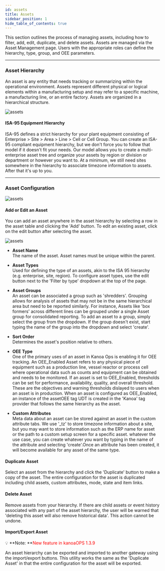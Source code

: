 ```yaml
---
id: assets
title: Assets
sidebar_position: 1
hide_table_of_contents: true 
---
```



This section outlines the process of managing assets, including how to filter, add, edit, duplicate, and delete assets. 
Assets are managed via the Asset Management page. Users with the appropriate roles can define the hierarchy, type, group, and OEE parameters.
***
### Asset Hierarchy

An asset is any entity that needs tracking or summarizing within the operational environment. 
Assets represent different physical or logical elements within a manufacturing setup and may refer to a specific machine, a manufacturing line, or an entire factory. 
Assets are organized in a hierarchical structure.

![assets](/img/assetconfig/asset-hierarchy.png)

#### ISA-95 Equipment Hierarchy
ISA-95 defines a strict hierarchy for your plant equipment consisting of Enterprise > Site > Area > Line > Cell or Cell Group. 
You can create an ISA-95 compliant equipment hierarchy, but we don't force you to follow that model if it doesn't fit your needs.
Our model allows you to create a multi-enterprise asset tree and organize your assets by region or division or department or however you want to.
At a minimum, we still need sites somewhere in the hierarchy to associate timezone information to assets. After that it's up to you.
***

### Asset Configuration

![assets](/img/assetconfig/asset-table-config.png)

#### Add or Edit an Asset
You can add an asset anywhere in the asset hierarchy by selecting a row in the asset table and clicking the 'Add' button. 
To edit an existing asset, click on the edit button after selecting the asset.

![assets](/img/assetconfig/asset-editor.png)

* **Asset Name**<br/>
The name of the asset. Asset names must be unique within the parent.

* **Asset Types**<br/>
Used for defining the type of an assets, akin to the ISA 95 hierarchy (e.g. enterprise, site, region).
To configure asset types, use the edit button next to the 'Filter by type' dropdown at the top of the page.

* **Asset Groups**<br/>
An asset can be associated a group such as 'shredders'. Grouping allows for analysis of assets that may not be in the same hierarchical area but need to be reported similarly. 
For instance, Assets like 'box formers' across different lines can be grouped under a single Asset group for consolidated reporting.
To add an asset to a group, simply select the group from the dropdown. If the group doesn't exist, start typing the name of the group into the dropdown and select 'create'.

* **Sort Order**<br/>
Determines the asset's position relative to others.<br />

* **OEE Type**<br/>
One of the primary uses of an asset in Kanoa Ops is enabling it for OEE tracking. An OEE_Enabled Asset refers to any physical piece of equipment such as a production line, vessel reactor or process cell where operational data such as counts and equipment can be obtained and needs to be monitored. 
If an asset is set to OEE_Enabled, thresholds can be set for performance, availability, quality, and overall threshold. These are the objectives and warning thresholds dislayed to users
when an asset is in production. When an asset is configured as OEE_Enabled, an instance of the assetOEE tag UDT is created in the 'Kanoa' tag provider that follows the same hierarchy as the asset.

* **Custom Attributes**<br/>
Meta data about an asset can be stored against an asset in the custom attribute tabs. We use '_tz' to store timezone information about a site, but you may want to store
information such as the ERP name for asset or the path to a custom setup screen for a specific asset. whatever the use case, you can create whatever you want by typing in the
name of the attribute and selecting 'create'.Once an attribute has been created, it will become available for any asset of the same type.

#### Duplicate Asset
Select an asset from the hierarchy and click the 'Duplicate' button to make a copy of the asset. The entire configuration for the asset is duplicated including
child assets, custom attributes, mode, state and item links.

#### Delete Asset
Remove assets from your hierarchy. If there are child assets or event history associated with any part of the asset hierarchy, the user will be warned that 'deleting
this asset will also remove historical data'. This action cannot be undone.

#### Import/Export Asset

:bulb: **Note: **<font color="red">New feature in kanoaOPS 1.3.9</font>

An asset hierarchy can be exported and imported to another gateway using the import/export buttons. This utility works the same as the 'Duplicate Asset' in that 
the entire configuration for the asset will be exported.